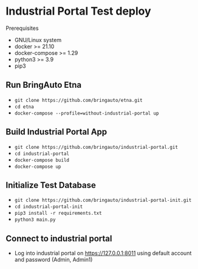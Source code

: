 
# Industrial Portal Test deploy

Prerequisites

- GNU/Linux system
- docker >= 21.10
- docker-compose >= 1.29
- python3 >= 3.9
- pip3

## Run BringAuto Etna

- `git clone https://github.com/bringauto/etna.git`
- `cd etna`
- `docker-compose --profile=without-industrial-portal up`

## Build Industrial Portal App

- `git clone https://github.com/bringauto/industrial-portal.git`
- `cd industrial-portal`
- `docker-compose build`
- `docker-compose up`

## Initialize Test Database

- `git clone https://github.com/bringauto/industrial-portal-init.git`
- `cd industrial-portal-init`
- `pip3 install -r requirements.txt`
- `python3 main.py`

## Connect to industrial portal
- Log into industrial portal on https://127.0.0.1:8011 using default account and password (Admin, Admin1)
